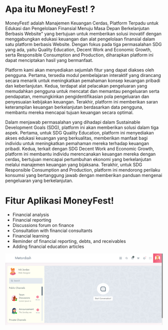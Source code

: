 # Apa itu MoneyFest! ?

MoneyFest! adalah Manajemen Keuangan Cerdas, Platform Terpadu untuk Edukasi dan Pengelolaan Finansial Menuju Masa Depan Berkelanjutan Berbasis Website" yang bertujuan untuk memberikan solusi inovatif dengan menggabungkan edukasi keuangan dan alat pengelolaan finansial dalam satu platform berbasis Website. Dengan fokus pada tiga permasalahan SDG yang ada, yaitu Quality Education, Decent Work and Economic Growth, serta Responsible Consumption and Production, diharapkan platform ini dapat menciptakan hasil yang bermanfaat.

Platform kami akan menyediakan sejumlah fitur yang dapat diakses oleh pengguna. Pertama, tersedia modul pembelajaran interaktif yang dirancang secara menarik untuk meningkatkan pemahaman konsep keuangan pribadi dan keberlanjutan. Kedua, terdapat alat pelacakan pengeluaran yang memudahkan pengguna untuk mencatat dan memantau pengeluaran serta pendapatan, memungkinkan pengidentifikasian pola pengeluaran dan penyesuaian kebijakan keuangan. Terakhir, platform ini memberikan saran keterampilan keuangan berkelanjutan berdasarkan data pengguna, membantu mereka mencapai tujuan keuangan secara optimal. 

Dalam menjawab permasalahan yang dihadapi dalam Sustainable Development Goals (SDG), platform ini akan memberikan solusi  dalam tiga aspek. Pertama, untuk SDG Quality Education, platform ini menyediakan akses edukasi keuangan yang berkualitas, memberikan manfaat bagi individu untuk meningkatkan pemahaman mereka terhadap keuangan pribadi. Kedua, terkait dengan SDG Decent Work and Economic Growth, platform ini membantu individu merencanakan keuangan mereka dengan cerdas, bertujuan mencapai pertumbuhan ekonomi yang berkelanjutan melalui manajemen keuangan yang bijaksana. Terakhir, untuk SDG Responsible Consumption and Production, platform ini mendorong perilaku konsumsi yang bertanggung jawab dengan memberikan panduan mengenai pengeluaran yang berkelanjutan.

# Fitur Aplikasi MoneyFest!
- Financial analysis
- Financial reporting
- Discussions forum on finance
- Consultation with financial consultants
- Financial learning
- Reminder of financial reporting, debts, and receivables
- Adding financial education articles

![alt text](https://github.com/pelangisanrila/MoneyFest/blob/master/MoneyFest!/MoneyFest!/images/Screenshot%20(1257).png?raw=true)
